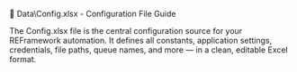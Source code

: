 📁 Data\Config.xlsx - Configuration File Guide

The Config.xlsx file is the central configuration source for your REFramework automation. It defines all constants, application settings, credentials, file paths, queue names, and more — in a clean, editable Excel format.
